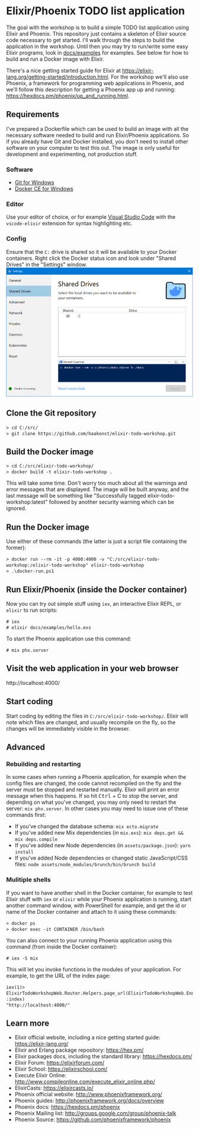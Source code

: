 # Elixir/Phoenix TODO list application
The goal with the workshop is to build a simple TODO list application using Elixir and Phoenix. This repository just contains a skeleton of Elixir source code necessary to get started. I'll walk through the steps to build the application in the workshop. Until then you may try to run/write some easy Elixir programs, look in [docs/examples](docs/examples) for examples. See below for how to build and run a Docker image with Elixir.

There's a nice getting started guide for Elixir at https://elixir-lang.org/getting-started/introduction.html. For the workshop we'll also use Phoenix, a framework for programming web applications in Phoenix, and we'll follow this description for getting a Phoenix app up and running: https://hexdocs.pm/phoenix/up_and_running.html.

## Requirements
I've prepared a Dockerfile which can be used to build an image with all the necessary software needed to build and run Elixir/Phoenix applications. So if you already have Git and Docker installed, you don't need to install other software on your computer to test this out. The image is only useful for development and experimenting, not production stuff.

### Software
* [Git for Windows](https://gitforwindows.org/)
* [Docker CE for Windows](https://store.docker.com/editions/community/docker-ce-desktop-windows)

### Editor
Use your editor of choice, or for example [Visual Studio Code](https://code.visualstudio.com/) with the `vscode-elixir` extension for syntax highlighting etc.

### Config
Ensure that the `C:` drive is shared so it will be available to your Docker containers. Right click the Docker status icon and look under "Shared Drives" in the "Settings" window.
![Docker Settings: Shared Drives](docs/images/docker-settings-shared-drives.png?raw=true "Docker Settings: Shared Drives")

## Clone the Git repository
```
> cd C:/src/
> git clone https://github.com/haakonst/elixir-todo-workshop.git
```

## Build the Docker image
```
> cd C:/src/elixir-todo-workshop/
> docker build -t elixir-todo-workshop .
```
This will take some time. Don't worry too much about all the warnings and error messages that are displayed. The image will be built anyway, and the last message will be something like "Successfully tagged elixir-todo-workshop:latest" followed by another security warning which can be ignored.

## Run the Docker image
Use either of these commands (the latter is just a script file containing the former):
```
> docker run --rm -it -p 4000:4000 -v "C:/src/elixir-todo-workshop:/elixir-todo-workshop" elixir-todo-workshop
> .\docker-run.ps1
```

## Run Elixir/Phoenix (inside the Docker container)
Now you can try out simple stuff using `iex`, an interactive Elixir REPL, or `elixir` to run scripts:
```
# iex
# elixir docs/examples/hello.exs
```

To start the Phoenix application use this command:
```
# mix phx.server
```

## Visit the web application in your web browser
http://localhost:4000/

## Start coding
Start coding by editing the files in `C:/src/elixir-todo-workshop/`. Elixir will note which files are changed, and usually recompile on the fly, so the changes will be immediately visible in the browser.

## Advanced

### Rebuilding and restarting
In some cases when running a Phoenix application, for example when the config files are changed, the code cannot recompiled on the fly and the server must be stopped and restarted manually. Elixir will print an error message when this happens. If so hit <kbd>Ctrl</kbd> + C to stop the server, and depending on what you've changed, you may only need to restart the server: `mix phx.server`. In other cases you may need to issue one of these commands first:

* If you've changed the database schema: `mix ecto.migrate`
* If you've added new Mix dependencies (in `mix.exs`): `mix deps.get && mix deps.compile`
* If you've added new Node dependencies (in `assets/package.json`): `yarn install`
* If you've added Node dependencies or changed static JavaScript/CSS files: `node assets/node_modules/brunch/bin/brunch build`

### Mulitiple shells
If you want to have another shell in the Docker container, for example to test Elixir stuff with `iex` or `elixir` while your Phoenix application is running, start another command window, with PowerShell for example, and get the id or name of the Docker container and attach to it using these commands:
```
> docker ps
> docker exec -it CONTAINER /bin/bash
```

You can also connect to your running Phoenix application using this command (from inside the Docker container):
```
# iex -S mix
```

This will let you invoke functions in the modules of your application. For example, to get the URL of the index page:
```
iex(1)> ElixirTodoWorkshopWeb.Router.Helpers.page_url(ElixirTodoWorkshopWeb.Endpoint, :index)
"http://localhost:4000/"
```

## Learn more
* Elixir official website, including a nice getting started guide: https://elixir-lang.org/
* Elixir and Erlang package repository: https://hex.pm/
* Elixir packages docs, including the standard library: https://hexdocs.pm/
* Elixir Forum: https://elixirforum.com/
* Elixir School: https://elixirschool.com/
* Execute Elixir Online: http://www.compileonline.com/execute_elixir_online.php/
* ElixirCasts: https://elixircasts.io/
* Phoenix official website: http://www.phoenixframework.org/
* Phoenix guides: http://phoenixframework.org/docs/overview
* Phoenix docs: https://hexdocs.pm/phoenix
* Phoenix Mailing list: http://groups.google.com/group/phoenix-talk
* Phoenix Source: https://github.com/phoenixframework/phoenix
